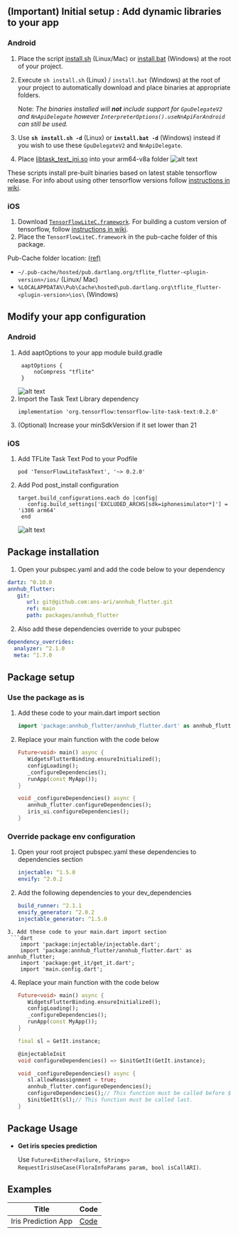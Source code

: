 ## (Important) Initial setup : Add dynamic libraries to your app

### Android

1. Place the script [install.sh] (Linux/Mac) or [install.bat] (Windows) at the root of your project.

2. Execute `sh install.sh` (Linux) / `install.bat` (Windows) at the root of your project to automatically download and place binaries at appropriate folders.

   Note: *The binaries installed will **not** include support for `GpuDelegateV2` and `NnApiDelegate` however `InterpreterOptions().useNnApiForAndroid` can still be used.* 

3. Use **`sh install.sh -d`** (Linux) or **`install.bat -d`** (Windows) instead if you wish to use these `GpuDelegateV2` and `NnApiDelegate`.
4. Place [libtask_text_jni.so] into your arm64-v8a folder
   ![alt text][android_tflite_support_lib_task]

These scripts install pre-built binaries based on latest stable tensorflow release. For info about using other tensorflow versions follow [instructions in wiki]. 

### iOS

1. Download [`TensorFlowLiteC.framework`]. For building a custom version of tensorflow, follow [instructions in wiki]. 
2. Place the `TensorFlowLiteC.framework` in the pub-cache folder of this package.

 Pub-Cache folder location: [(ref)]

 - `~/.pub-cache/hosted/pub.dartlang.org/tflite_flutter-<plugin-version>/ios/` (Linux/ Mac) 
 - `%LOCALAPPDATA%\Pub\Cache\hosted\pub.dartlang.org\tflite_flutter-<plugin-version>\ios\` (Windows)

## Modify your app configuration

### Android
1. Add aaptOptions to your app module build.gradle
   ```
    aaptOptions {
        noCompress "tflite"
    }
   ```
   ![alt text][android_aapt_options]
2. Import the Task Text Library dependency
   ```
   implementation 'org.tensorflow:tensorflow-lite-task-text:0.2.0'
   ```
3. (Optional) Increase your minSdkVersion if it set lower than 21

### iOS

1. Add TFLite Task Text Pod to your Podfile
   ```pod
   pod 'TensorFlowLiteTaskText', '~> 0.2.0'
   ```
2. Add Pod post_install configuration
   ```pod
   target.build_configurations.each do |config|
      config.build_settings['EXCLUDED_ARCHS[sdk=iphonesimulator*]'] = 'i386 arm64'
    end
   ```
   ![alt text][exclude_arch_fix]


## Package installation

1. Open your pubspec.yaml and add the code below to your dependency

```yaml
dartz: ^0.10.0
annhub_flutter:
   git:
      url: git@github.com:ans-ari/annhub_flutter.git
      ref: main 
      path: packages/annhub_flutter
```
2. Also add these dependencies override to your pubspec
```yaml
dependency_overrides:
  analyzer: ^2.1.0
  meta: ^1.7.0
```

## Package setup

### Use the package as is
1. Add these code to your main.dart import section
   ```dart
   import 'package:annhub_flutter/annhub_flutter.dart' as annhub_flutter;
   ```
2. Replace your main function with the code below
   ```dart
   Future<void> main() async {
      WidgetsFlutterBinding.ensureInitialized();
      configLoading();
      _configureDependencies();
      runApp(const MyApp());
   }

   void _configureDependencies() async {
      annhub_flutter.configureDependencies();
      iris_ui.configureDependencies();
   }
   ```

### Override package env configuration

1. Open your root project pubspec.yaml these dependencies to dependencies section
   ```yaml
   injectable: ^1.5.0
   envify: ^2.0.2
   ```
2. Add the following dependencies to your dev_dependencies
   ```yaml
   build_runner: ^2.1.1
   envify_generator: ^2.0.2
   injectable_generator: ^1.5.0
  ```
3. Add these code to your main.dart import section
   ```dart
      import 'package:injectable/injectable.dart';
      import 'package:annhub_flutter/annhub_flutter.dart' as annhub_flutter;
      import 'package:get_it/get_it.dart';
      import 'main.config.dart';
   ```
4. Replace your main function with the code below
   ```dart
   Future<void> main() async {
      WidgetsFlutterBinding.ensureInitialized();
      configLoading();
      _configureDependencies();
      runApp(const MyApp());
   }

   final sl = GetIt.instance;

   @injectableInit
   void configureDependencies() => $initGetIt(GetIt.instance);

   void _configureDependencies() async {
      sl.allowReassignment = true;
      annhub_flutter.configureDependencies();
      configureDependencies();// This function must be called before $initGetIt(sl).
      $initGetIt(sl);// This function must be called last.
   }
   ```
## Package Usage

* **Get iris species prediction**
  
  Use `Future<Either<Failure, String>> RequestIrisUseCase(FloraInfoParams param, bool isCallARI)`.


## Examples

|Title|Code|
|-----|----|
|Iris Prediction App| [Code](examples/iris)


<!-- Links -->
[install.sh]: resources/install.sh
[install.bat]: resources/install.bat
[libtask_text_jni.so]: resources/libtask_text_jni.so
[`TensorFlowLiteC.framework`]: https://github.com/ans-ari/annhub_flutter/releases/download/v0.0.1/TensorFlowLiteC.framework.zip
[(ref)]: https://dart.dev/tools/pub/cmd/pub-get#the-system-package-cache
[instructions in wiki]: https://github.com/am15h/tflite_flutter_plugin/wiki/

<!-- Images -->
[android_aapt_options]: docs/android_aapt_options.png "Android AATP Options"
[android_app_module_build_gradle]: docs/android_app_module_build_gradle.png "Android App Module Build Gradle"
[android_tflite_dependency]: docs/android_tflite_dependency.png "Android Tflite Dependency"
[android_tflite_support_lib_task]: docs/android_tflite_support_lib_task.png "Android Tflite Support Lib Task"
[exclude_arch_fix]: docs/exclude_arch_fix.png "Exclude Arch Fix"
[tflite_pod]: docs/tflite_pod.png "Tflite Pod"
